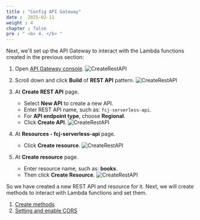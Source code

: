 ```yaml
---
title : "Config API Gateway"
date :  2025-02-11
weight : 4
chapter : false
pre : " <b> 4. </b> "
---
```


Next, we'll set up the API Gateway to interact with the Lambda functions created in the previous section:

1. Open [API Gateway console](https://us-east-1.console.aws.amazon.com/apigateway/main/apis?region=us-east-1).
    ![CreateRestAPI](/images/temp/1/50.png?width=90pc)

2. Scroll down and click **Build** of **REST API** pattern.
    ![CreateRestAPI](/images/temp/1/51.png?width=90pc)

3. At **Create REST API** page.
    - Select **New API** to create a new API.
    - Enter REST API name, such as: `fcj-serverless-api`.
    - For **API endpoint type**, choose **Regional**.
    - Click **Create API**.
      ![CreateRestAPI](/images/temp/1/52.png?width=90pc)

4. At **Resources - fcj-serverless-api** page.
    - Click **Create resource**.
      ![CreateRestAPI](/images/temp/1/53.png?width=90pc)

5. At **Create resource** page.
    - Enter resource name, such as: **books**.
    - Then click **Create Resource**.
      ![CreateRestAPI](/images/temp/1/54.png?width=90pc)

So we have created a new REST API and resource for it. Next, we will create methods to interact with Lambda functions and set them.

1. [Create methods](4-1-create-methods/)
2. [Setting and enable CORS](4-2-setting-and-cors/)
